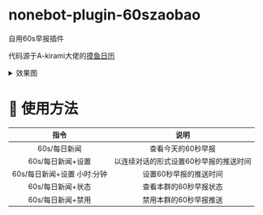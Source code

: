 # nonebot-plugin-60szaobao
自用60s早报插件

代码源于A-kirami大佬的[摸鱼日历](https://github.com/A-kirami/nonebot-plugin-moyu)

<details>
  <summary>效果图</summary>

![example](https://github.com/adios-amigos/nonebot-plugin-60szaobao/blob/main/example.PNG)

</details>

# 🎉 使用方法
| 指令  | 说明 |
|:-----:|:----:|
| 60s/每日新闻 | 查看今天的60秒早报 |
| 60s/每日新闻+设置 | 以连续对话的形式设置60秒早报的推送时间 |
| 60s/每日新闻+设置 小时:分钟 | 设置60秒早报的推送时间 |
| 60s/每日新闻+状态 | 查看本群的60秒早报状态 |
| 60s/每日新闻+禁用 | 禁用本群的60秒早报推送 |
